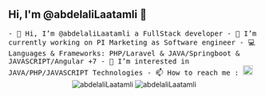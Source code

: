 ## Hi, I'm @abdelaliLaatamli :wave:
<samp>
- 👋 Hi, I’m @abdelaliLaatamli a FullStack developer
- 🌱 I’m currently working on PI Marketing as Software engineer
- 💻 Languages & Frameworks: PHP/Laravel & JAVA/Springboot & JAVASCRIPT/Angular +7
- 👀 I’m interested in JAVA/PHP/JAVASCRIPT Technologies
- 📫 How to reach me : <a href="https://www.linkedin.com/in/abdelalilaatamli/" target="_blank"><img height="20" width="20" src="https://unpkg.com/simple-icons@v3/icons/linkedin.svg" /></a>
</samp>
<div align="center">
    <img align="center" src="https://github-readme-stats.vercel.app/api/top-langs/?username=abdelaliLaatamli&layout=compact&hide=html&bg_color=191919&title_color=ffffff&icon_color=bb2acf&text_color=daf7dc" alt="abdelaliLaatamli" />
    <img align="center" src="https://github-readme-stats.vercel.app/api?username=abdelaliLaatamli&show_icons=true&bg_color=191919&title_color=ffffff&icon_color=bb2acf&text_color=daf7dc" alt="abdelaliLaatamli" />
</div>
<!---
abdelaliLaatamli/abdelaliLaatamli is a ✨ special ✨ repository because its `README.md` (this file) appears on your GitHub profile.
You can click the Preview link to take a look at your changes.
https://github-readme-stats.vercel.app/api/top-langs/?username=abdelaliLaatamli&layout=compact&hide=html
https://github-readme-stats.vercel.app/api?username=abdelaliLaatamli&show_icons=true
--->
